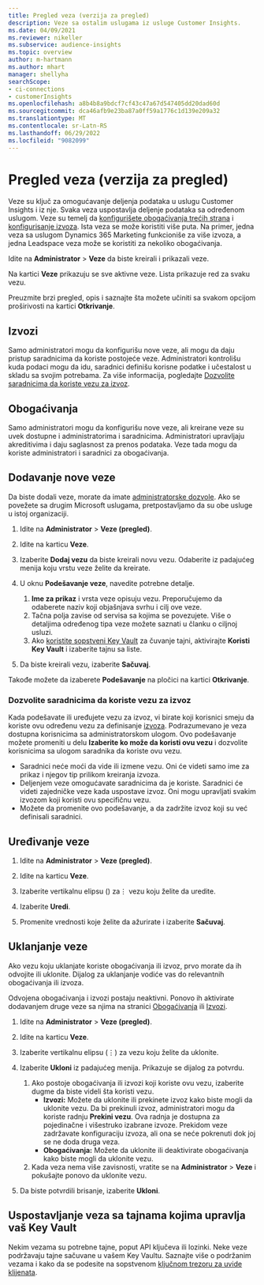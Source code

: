 ```yaml
---
title: Pregled veza (verzija za pregled)
description: Veze sa ostalim uslugama iz usluge Customer Insights.
ms.date: 04/09/2021
ms.reviewer: nikeller
ms.subservice: audience-insights
ms.topic: overview
author: m-hartmann
ms.author: mhart
manager: shellyha
searchScope:
- ci-connections
- customerInsights
ms.openlocfilehash: a8b4b8a9bdcf7cf43c47a67d547405dd20dad60d
ms.sourcegitcommit: dca46afb9e23ba87a0ff59a1776c1d139e209a32
ms.translationtype: MT
ms.contentlocale: sr-Latn-RS
ms.lasthandoff: 06/29/2022
ms.locfileid: "9082099"
---
```

# <a name="connections-preview-overview"></a>Pregled veza (verzija za pregled)

Veze su ključ za omogućavanje deljenja podataka u uslugu Customer Insights i iz nje. Svaka veza uspostavlja deljenje podataka sa određenom uslugom. Veze su temelj da [konfigurišete obogaćivanja trećih strana](enrichment-hub.md) i [konfigurisanje izvoza](export-destinations.md). Ista veza se može koristiti više puta. Na primer, jedna veza sa uslugom Dynamics 365 Marketing funkcioniše za više izvoza, a jedna Leadspace veza može se koristiti za nekoliko obogaćivanja.

Idite na **Administrator** > **Veze** da biste kreirali i prikazali veze.

Na kartici **Veze** prikazuju se sve aktivne veze. Lista prikazuje red za svaku vezu.

Preuzmite brzi pregled, opis i saznajte šta možete učiniti sa svakom opcijom proširivosti na kartici **Otkrivanje**.

## <a name="exports"></a>Izvozi

Samo administratori mogu da konfigurišu nove veze, ali mogu da daju pristup saradnicima da koriste postojeće veze. Administratori kontrolišu kuda podaci mogu da idu, saradnici definišu korisne podatke i učestalost u skladu sa svojim potrebama. Za više informacija, pogledajte [Dozvolite saradnicima da koriste vezu za izvoz](#allow-contributors-to-use-a-connection-for-exports).

## <a name="enrichments"></a>Obogaćivanja

Samo administratori mogu da konfigurišu nove veze, ali kreirane veze su uvek dostupne i administratorima i saradnicima. Administratori upravljaju akreditivima i daju saglasnost za prenos podataka. Veze tada mogu da koriste administratori i saradnici za obogaćivanja.

## <a name="add-a-new-connection"></a>Dodavanje nove veze

Da biste dodali veze, morate da imate [administratorske dozvole](permissions.md). Ako se povežete sa drugim Microsoft uslugama, pretpostavljamo da su obe usluge u istoj organizaciji.

1. Idite na **Administrator** > **Veze (pregled)**.

1. Idite na karticu **Veze**.

1. Izaberite **Dodaj vezu** da biste kreirali novu vezu. Odaberite iz padajućeg menija koju vrstu veze želite da kreirate.

1. U oknu **Podešavanje veze**, navedite potrebne detalje.
   1. **Ime za prikaz** i vrsta veze opisuju vezu. Preporučujemo da odaberete naziv koji objašnjava svrhu i cilj ove veze.
   1. Tačna polja zavise od servisa sa kojima se povezujete. Više o detaljima određenog tipa veze možete saznati u članku o ciljnoj usluzi.
   1. Ako [koristite sopstveni Key Vault](use-azure-key-vault.md) za čuvanje tajni, aktivirajte **Koristi Key Vault** i izaberite tajnu sa liste.

1. Da biste kreirali vezu, izaberite **Sačuvaj**.

Takođe možete da izaberete **Podešavanje** na pločici na kartici **Otkrivanje**.

### <a name="allow-contributors-to-use-a-connection-for-exports"></a>Dozvolite saradnicima da koriste vezu za izvoz

Kada podešavate ili uređujete vezu za izvoz, vi birate koji korisnici smeju da koriste ovu određenu vezu za definisanje [izvoza](export-destinations.md). Podrazumevano je veza dostupna korisnicima sa administratorskom ulogom. Ovo podešavanje možete promeniti u delu **Izaberite ko može da koristi ovu vezu** i dozvolite korisnicima sa ulogom saradnika da koriste ovu vezu.

- Saradnici neće moći da vide ili izmene vezu. Oni će videti samo ime za prikaz i njegov tip prilikom kreiranja izvoza.
- Deljenjem veze omogućavate saradnicima da je koriste. Saradnici će videti zajedničke veze kada uspostave izvoz. Oni mogu upravljati svakim izvozom koji koristi ovu specifičnu vezu.
- Možete da promenite ovo podešavanje, a da zadržite izvoz koji su već definisali saradnici.

## <a name="edit-a-connection"></a>Uređivanje veze

1. Idite na **Administrator** > **Veze (pregled)**.

1. Idite na karticu **Veze**.

1. Izaberite vertikalnu elipsu () za&vellip; vezu koju želite da uredite.

1. Izaberite **Uredi**.

1. Promenite vrednosti koje želite da ažurirate i izaberite **Sačuvaj**.

## <a name="remove-a-connection"></a>Uklanjanje veze

Ako vezu koju uklanjate koriste obogaćivanja ili izvoz, prvo morate da ih odvojite ili uklonite. Dijalog za uklanjanje vodiće vas do relevantnih obogaćivanja ili izvoza.

Odvojena obogaćivanja i izvozi postaju neaktivni. Ponovo ih aktivirate dodavanjem druge veze sa njima na stranici [Obogaćivanja](enrichment-hub.md) ili [Izvozi](export-destinations.md).

1. Idite na **Administrator** > **Veze (pregled)**.

1. Idite na karticu **Veze**.

1. Izaberite vertikalnu elipsu (&vellip;) za vezu koju želite da uklonite.

1. Izaberite **Ukloni** iz padajućeg menija. Prikazuje se dijalog za potvrdu.

   1. Ako postoje obogaćivanja ili izvozi koji koriste ovu vezu, izaberite dugme da biste videli šta koristi vezu.
      - **Izvozi:** Možete da uklonite ili prekinete izvoz kako biste mogli da uklonite vezu. Da bi prekinuli izvoz, administratori mogu da koriste radnju **Prekini vezu**. Ova radnja je dostupna za pojedinačne i višestruko izabrane izvoze. Prekidom veze zadržavate konfiguraciju izvoza, ali ona se neće pokrenuti dok joj se ne doda druga veza.
      - **Obogaćivanja:** Možete da uklonite ili deaktivirate obogaćivanja kako biste mogli da uklonite vezu.
   1. Kada veza nema više zavisnosti, vratite se na **Administrator** > **Veze** i pokušajte ponovo da uklonite vezu.

1. Da biste potvrdili brisanje, izaberite **Ukloni**.

## <a name="set-up-connections-with-secrets-managed-by-your-own-key-vault"></a>Uspostavljanje veza sa tajnama kojima upravlja vaš Key Vault

Nekim vezama su potrebne tajne, poput API ključeva ili lozinki. Neke veze podržavaju tajne sačuvane u vašem Key Vaultu. Saznajte više o podržanim vezama i kako da se podesite na sopstvenom [ključnom trezoru za uvide klijenata](use-azure-key-vault.md).
